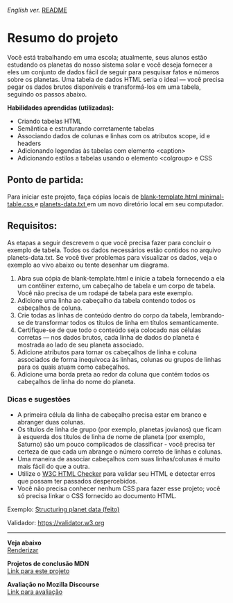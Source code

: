 <span><i>English ver.</i> <a href=""> README</a></span>

<h1> Resumo do projeto </h1>

<p>Você está trabalhando em uma escola; atualmente, seus alunos estão estudando os planetas do nosso sistema solar e você deseja fornecer a eles um conjunto de dados fácil de seguir para pesquisar fatos e números sobre os planetas. Uma tabela de dados HTML seria o ideal — você precisa pegar os dados brutos disponíveis e transformá-los em uma tabela, seguindo os passos abaixo.</p>

<strong>Habilidades aprendidas (utilizadas):</strong>
<ul>
<li>Criando tabelas HTML</li>
<li>Semântica e estruturando corretamente tabelas</li>
<li>Associando dados de colunas e linhas com os atributos scope, id e headers</li>
<li>Adicionando legendas às tabelas com elemento &lt;caption&gt;</li>
<li>Adicionando estilos a tabelas usando o elemento &lt;colgroup&gt; e CSS</li>
</ul>

<h2> Ponto de partida: </h2>
<p>Para iniciar este projeto, faça cópias locais de <a href="https://github.com/mdn/learning-area/blob/main/html/tables/assessment-start/blank-template.html"> blank-template.html </a> <a href="https://github.com/mdn/learning-area/blob/main/html/tables/assessment-start/minimal-table.css"> minimal-table.css </a> e <a href="https://github.com/mdn/learning-area/blob/main/html/tables/assessment-start/planets-data.txt"> planets-data.txt </a>  em um novo diretório local em seu computador. </p>


<h2> Requisitos: </h2>

<p>As etapas a seguir descrevem o que você precisa fazer para concluir o exemplo de tabela. Todos os dados necessários estão contidos no arquivo planets-data.txt. Se você tiver problemas para visualizar os dados, veja o exemplo ao vivo abaixo ou tente desenhar um diagrama.</p>

<ol> 
<li>Abra sua cópia de blank-template.html e inicie a tabela fornecendo a ela um contêiner externo, um cabeçalho de tabela e um corpo de tabela. Você não precisa de um rodapé de tabela para este exemplo.</li>
<li>Adicione uma linha ao cabeçalho da tabela contendo todos os cabeçalhos de coluna.</li>
<li>Crie todas as linhas de conteúdo dentro do corpo da tabela, lembrando-se de transformar todos os títulos de linha em títulos semanticamente.</li>
<li>Certifique-se de que todo o conteúdo seja colocado nas células corretas — nos dados brutos, cada linha de dados do planeta é mostrada ao lado de seu planeta associado.</li>
<li>Adicione atributos para tornar os cabeçalhos de linha e coluna associados de forma inequívoca às linhas, colunas ou grupos de linhas para os quais atuam como cabeçalhos.</li>
<li>Adicione uma borda preta ao redor da coluna que contém todos os cabeçalhos de linha do nome do planeta.</li>
</ol>


<h3>Dicas e sugestões</h3>
<ul>
<li>A primeira célula da linha de cabeçalho precisa estar em branco e abranger duas colunas.</li>
<li>Os títulos de linha de grupo (por exemplo, planetas jovianos) que ficam à esquerda dos títulos de linha de nome de planeta (por exemplo, Saturno) são um pouco complicados de classificar - você precisa ter certeza de que cada um abrange o número correto de linhas e colunas.</li>
<li>Uma maneira de associar cabeçalhos com suas linhas/colunas é muito mais fácil do que a outra.</li>
<li>Utilize o <a href="https://validator.w3.org/nu/">W3C HTML Checker</a> para validar seu HTML e detectar erros que possam ter passados despercebidos.</li>
<li>Você não precisa conhecer nenhum CSS para fazer esse projeto; você só precisa linkar o CSS fornecido ao documento HTML.</li>
</ul>

Exemplo:
<a href="https://mdn.github.io/learning-area/html/tables/assessment-finished/planets-data.html"> 
Structuring planet data (feito) </a>


Validador:
<a href="https://validator.w3.org">https://validator.w3.org</a>  <br><hr>
  
<strong>Veja abaixo</strong><br>
<a href="https://htmlpreview.github.io/?"> Renderizar </a><br>

<strong>Projetos de conclusão MDN</strong><br>
<a href="https://developer.mozilla.org/en-US/docs/Learn/HTML/Tables/Structuring_planet_data"> Link para este projeto </a>

<strong>Avaliação no Mozilla Discourse</strong><br>
<a href=""> Link para avaliação </a>